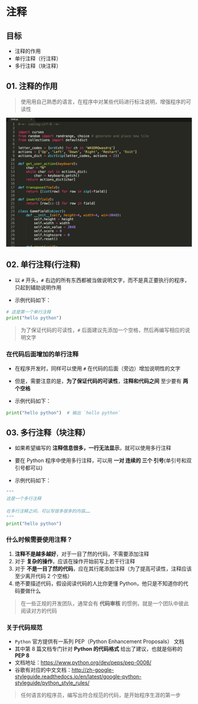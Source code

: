 # 注释

## 目标

* 注释的作用
* 单行注释（行注释）
* 多行注释（块注释）

## 01. 注释的作用

> 使用用自己熟悉的语言，在程序中对某些代码进行标注说明，增强程序的可读性

![001_未使用注释的python程序](media/14957651506944/001_%E6%9C%AA%E4%BD%BF%E7%94%A8%E6%B3%A8%E9%87%8A%E7%9A%84python%E7%A8%8B%E5%BA%8F.gif)

## 02. 单行注释(行注释)

* 以 `#` 开头，`#` 右边的所有东西都被当做说明文字，而不是真正要执行的程序，只起到辅助说明作用

* 示例代码如下：

```python
# 这是第一个单行注释
print("hello python")
```

> 为了保证代码的可读性，`#` 后面建议先添加一个空格，然后再编写相应的说明文字

### 在代码后面增加的单行注释

* 在程序开发时，同样可以使用 `#` 在代码的后面（旁边）增加说明性的文字
* 但是，需要注意的是，**为了保证代码的可读性**，**注释和代码之间** 至少要有 **两个空格**

* 示例代码如下：

```python
print("hello python")  # 输出 `hello python`
```

## 03. 多行注释（块注释）

* 如果希望编写的 **注释信息很多，一行无法显示**，就可以使用多行注释
* 要在 Python 程序中使用多行注释，可以用 **一对 连续的 三个 引号**(单引号和双引号都可以)

* 示例代码如下：

```python
"""
这是一个多行注释

在多行注释之间，可以写很多很多的内容……
""" 
print("hello python")
```

### 什么时候需要使用注释？

1. **注释不是越多越好**，对于一目了然的代码，不需要添加注释
2. 对于 **复杂的操作**，应该在操作开始前写上若干行注释
3. 对于 **不是一目了然的代码**，应在其行尾添加注释（为了提高可读性，注释应该至少离开代码 2 个空格）
4. 绝不要描述代码，假设阅读代码的人比你更懂 Python，他只是不知道你的代码要做什么

> 在一些正规的开发团队，通常会有 **代码审核** 的惯例，就是一个团队中彼此阅读对方的代码


### 关于代码规范

* `Python` 官方提供有一系列 PEP（Python Enhancement Proposals） 文档
* 其中第 8 篇文档专门针对 **Python 的代码格式** 给出了建议，也就是俗称的 **PEP 8**
* 文档地址：https://www.python.org/dev/peps/pep-0008/
* 谷歌有对应的中文文档：http://zh-google-styleguide.readthedocs.io/en/latest/google-python-styleguide/python_style_rules/

> 任何语言的程序员，编写出符合规范的代码，是开始程序生涯的第一步


